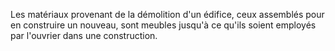   
 Les matériaux provenant de la démolition d'un édifice, ceux assemblés pour en construire un nouveau, sont meubles jusqu'à ce qu'ils soient employés par l'ouvrier dans une construction.  

  
